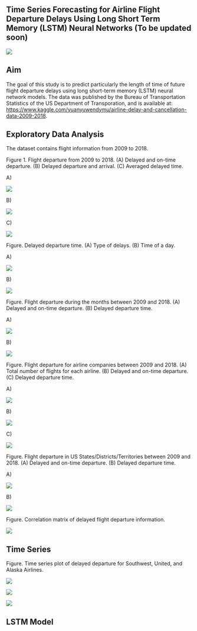 ## Time Series Forecasting for Airline Flight Departure Delays Using Long Short Term Memory (LSTM) Neural Networks (To be updated soon)


![](image/airport.png)


## Aim

The goal of this study is to predict particularly the length of time of future flight departure delays using long short-term memory (LSTM) neural network models.  The data was published by the Bureau of Transportation Statistics of the US Department of Transporation, and is available at: https://www.kaggle.com/yuanyuwendymu/airline-delay-and-cancellation-data-2009-2018.

## Exploratory Data Analysis

The dataset contains flight information from 2009 to 2018.


Figure 1.  Flight departure from 2009 to 2018.  (A) Delayed and on-time departure. (B) Delayed departure and arrival. (C) Averaged delayed time.

A)

![](image/flightDeparture2009_2018.png)

B)

![](image/delayedDeparture2009_2018.png)

C)

![](image/average_delayed_time.png)



Figure.  Delayed departure time.  (A) Type of delays.  (B) Time of a day.

A)

![](image/boxplotDelay.png)

B)

![](image/boxplotTime.png)



Figure.  Flight departure during the months between 2009 and 2018.  (A) Delayed and on-time departure.  (B) Delayed departure time.

A)

![](image/months.png)

B)

![](image/boxplotMonths.png)



Figure.  Flight departure for airline companies between 2009 and 2018.  (A) Total number of flights for each airline.  (B) Delayed and on-time departure.  (C) Delayed departure time.

A)

![](image/airline_counts.png)

B)

![](image/airline.png)

C)

![](image/boxplotAirline.png)



Figure.  Flight departure in US States/Districts/Territories between 2009 and 2018.  (A) Delayed and on-time departure.  (B) Delayed departure time.

A)

![](image/states.png)

B)

![](image/boxplotStates.png)



Figure.  Correlation matrix of delayed flight departure information.

![](image/correlation_matrix.png)


## Time Series

Figure.  Time series plot of delayed departure for Southwest, United, and Alaska Airlines.

![](image/time_series_sw.png)


![](image/time_series_ua.png)


![](image/time_series_alaska.png)


## LSTM Model